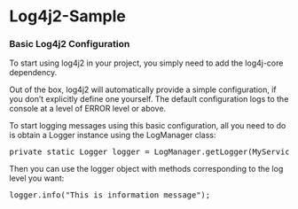 # Log4j2-Sample

### Basic Log4j2 Configuration
To start using log4j2 in your project, you simply need to add the log4j-core dependency.

Out of the box, log4j2 will automatically provide a simple configuration, if you don’t explicitly define one yourself. The default configuration logs to the console at a level of ERROR level or above.

To start logging messages using this basic configuration, all you need to do is obtain a Logger instance using the LogManager class:
<pre class="prettyprint prettyprinted" style=""><span class="kwd">private</span><span class="pln"> </span><span class="kwd">static</span><span class="pln"> </span><span class="typ">Logger</span><span class="pln"> logger </span><span class="pun">=</span><span class="pln"> </span><span class="typ">LogManager</span><span class="pun">.</span><span class="pln">getLogger</span><span class="pun">(</span><span class="typ">MyService</span><span class="pun">.</span><span class="kwd">class</span><span class="pun">);</span></pre>

Then you can use the logger object with methods corresponding to the log level you want:

<pre class="prettyprint prettyprinted" style=""><span class="pln">logger</span><span class="pun">.</span><span class="pln">info</span><span class="pun">(</span><span class="str">"This is information message"</span><span class="pun">);</span></pre>
